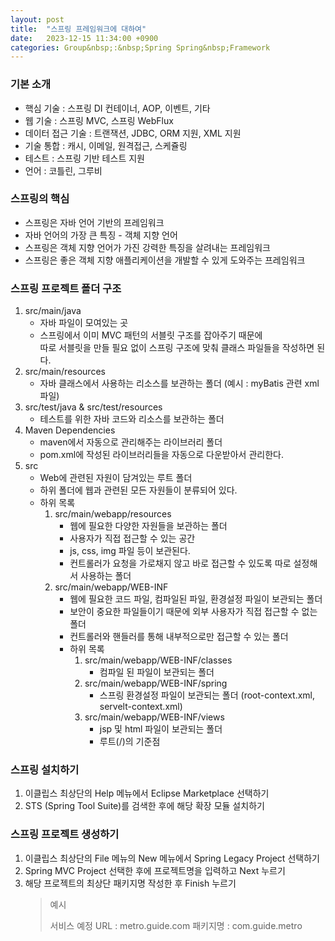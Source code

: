 ```yaml
---
layout: post
title:  "스프링 프레임워크에 대하여"
date:   2023-12-15 11:34:00 +0900
categories: Group&nbsp;:&nbsp;Spring Spring&nbsp;Framework
---
```


### 기본 소개

- 핵심 기술 : 스프링 DI 컨테이너, AOP, 이벤트, 기타
- 웹 기술 : 스프링 MVC, 스프링 WebFlux
- 데이터 접근 기술 : 트랜잭션, JDBC, ORM 지원, XML 지원
- 기술 통합 : 캐시, 이메일, 원격접근, 스케쥴링
- 테스트 : 스프링 기반 테스트 지원
- 언어 : 코틀린, 그루비

### 스프링의 핵심

- 스프링은 자바 언어 기반의 프레임워크
- 자바 언어의 가장 큰 특징 - 객체 지향 언어
- 스프링은 객체 지향 언어가 가진 강력한 특징을 살려내는 프레임워크
- 스프링은 좋은 객체 지향 애플리케이션을 개발할 수 있게 도와주는 프레임워크

### 스프링 프로젝트 폴더 구조

1. src/main/java
    - 자바 파일이 모여있는 곳
    - 스프링에서 이미 MVC 패턴의 서블릿 구조를 잡아주기 때문에  
    따로 서블릿을 만들 필요 없이 스프링 구조에 맞춰 클래스 파일들을 작성하면 된다.
2. src/main/resources
    - 자바 클래스에서 사용하는 리소스를 보관하는 폴더 (예시 : myBatis 관련 xml 파일)
3. src/test/java & src/test/resources
    - 테스트를 위한 자바 코드와 리소스를 보관하는 폴더
4. Maven Dependencies
    - maven에서 자동으로 관리해주는 라이브러리 폴더
    - pom.xml에 작성된 라이브러리들을 자동으로 다운받아서 관리한다.
5. src
    - Web에 관련된 자원이 담겨있는 루트 폴더
    - 하위 폴더에 웹과 관련된 모든 자원들이 분류되어 있다.
    - 하위 목록
        1. src/main/webapp/resources
            - 웹에 필요한 다양한 자원들을 보관하는 폴더
            - 사용자가 직접 접근할 수 있는 공간
            - js, css, img 파일 등이 보관된다.
            - 컨트롤러가 요청을 가로채지 않고 바로 접근할 수 있도록 따로 설정해서 사용하는 폴더
        2. src/main/webapp/WEB-INF
            - 웹에 필요한 코드 파일, 컴파일된 파일, 환경설정 파일이 보관되는 폴더
            - 보안이 중요한 파일들이기 때문에 외부 사용자가 직접 접근할 수 없는 폴더
            - 컨트롤러와 핸들러를 통해 내부적으로만 접근할 수 있는 폴더
            - 하위 목록
                1. src/main/webapp/WEB-INF/classes
                    - 컴파일 된 파일이 보관되는 폴더
                2. src/main/webapp/WEB-INF/spring
                    - 스프링 환경설정 파일이 보관되는 폴더 (root-context.xml, servelt-context.xml)
                3. src/main/webapp/WEB-INF/views
                    - jsp 및 html 파일이 보관되는 폴더
                    - 루트(/)의 기준점

### 스프링 설치하기

1. 이클립스 최상단의 Help 메뉴에서 Eclipse Marketplace 선택하기
2. STS (Spring Tool Suite)를 검색한 후에 해당 확장 모듈 설치하기

### 스프링 프로젝트 생성하기

1. 이클립스 최상단의 File 메뉴의 New 메뉴에서 Spring Legacy Project 선택하기
2. Spring MVC Project 선택한 후에 프로젝트명을 입력하고 Next 누르기
3. 해당 프로젝트의 최상단 패키지명 작성한 후 Finish 누르기
    > 예시
    >
    >서비스 예정 URL : metro.guide.com
    >패키지명 : com.guide.metro